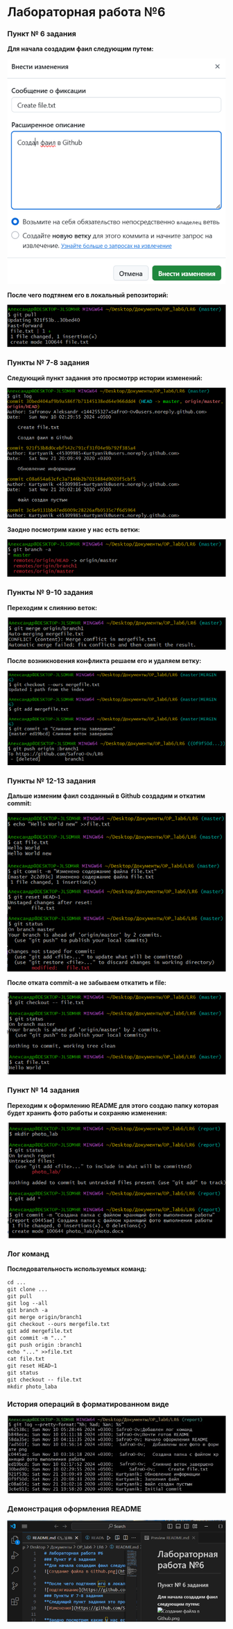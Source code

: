 # Лабораторная работа №6
### Пункт № 6 задания
**Для начала создадим фаил следующим путем:**


![Создание файла в Github.png](https://github.com/SafroO-Ov/LR6/blob/report/photo_lab/%D0%A1%D0%BE%D0%B7%D0%B4%D0%B0%D0%BD%D0%B8%D0%B5%20%D1%84%D0%B0%D0%B9%D0%BB%D0%B0%20%D0%B2%20Github.png)

**После чего подтянем его в локальный репозиторий:**


![подтягивание](https://github.com/SafroO-Ov/LR6/blob/report/photo_lab/%D0%9F%D0%BE%D0%B4%D1%82%D1%8F%D0%B3%D0%B8%D0%B2%D0%B0%D0%BD%D0%B8%D0%B5%20%D0%B8%D0%B7%D0%BC%D0%B5%D0%BD%D0%B5%D0%BD%D0%B8%D0%B9%20%D0%B2%20%D0%BB%D0%BE%D0%BA%D0%B0%D0%BB%D1%8C%D0%BD%D1%8B%D0%B9%20%D1%80%D0%B5%D0%BF%D0%BE%D0%B7%D0%B8%D1%82%D0%BE%D1%80%D0%B8%D0%B9.png)

### Пункты № 7-8 задания
**Следующий пункт задания это просмотрр истории изменений:**


![Изменения](https://github.com/SafroO-Ov/LR6/blob/report/photo_lab/%D0%9F%D1%80%D0%BE%D1%81%D0%BC%D0%BE%D1%82%D1%80%20%D0%BF%D0%BE%D1%81%D0%BB%D0%B5%D0%B4%D0%BD%D0%B8%D1%85%20%D0%B8%D0%B7%D0%BC%D0%B5%D0%BD%D0%B5%D0%BD%D0%B8%D0%B9.png)

**Заодно посмотрим какие у нас есть ветки:**


![Ветки](https://github.com/SafroO-Ov/LR6/blob/report/photo_lab/%D0%BE%D0%B1%D0%B7%D0%BE%D1%80%20%D0%B2%D0%B5%D1%82%D0%BE%D0%BA.png)

### Пункты № 9-10 задания
**Переходим к слиянию веток:**


![Возникновение конфликта](https://github.com/SafroO-Ov/LR6/blob/report/photo_lab/%D0%9A%D0%BE%D0%BD%D1%84%D0%BB%D0%B8%D0%BA%D1%82%20%D0%BF%D1%80%20%D1%81%D0%BB%D0%B8%D1%8F%D0%BD%D0%B8%D0%B8.png)

**После возникновения конфликта решаем его и удаляем ветку:**


![Решение и удаление](https://github.com/SafroO-Ov/LR6/blob/report/photo_lab/%D1%80%D0%B5%D1%88%D0%B5%D0%BD%D0%B8%D0%B5%20%D0%BA%D0%BE%D0%BD%D1%84%D0%BB%D0%B8%D1%82%D0%BA%D0%B0%20%D0%B8%20%D1%83%D0%B4%D0%B0%D0%BB%D0%B5%D0%BD%D0%B8%D0%B5%20%D0%B2%D0%B5%D1%82%D0%BA%D0%B8.png)

### Пункты № 12-13 задания
**Дальше изменим фаил созданный в Github создадим и откатим commit:**


![Работа с file](https://github.com/SafroO-Ov/LR6/blob/report/photo_lab/%D0%A0%D0%B0%D0%B1%D0%BE%D1%82%D0%B0%20%D1%81%20%D1%84%D0%B0%D0%B9%D0%BB%D0%BE%D0%BC%20file.png)

**После отката commit-a не забываем откатить и file:**


![Откат файла](https://github.com/SafroO-Ov/LR6/blob/report/photo_lab/%D0%BE%D1%82%D0%BA%D0%B0%D1%82%20%D1%81%D0%BE%D1%81%D1%82%D0%BE%D1%8F%D0%BD%D0%B8%D0%B5%20%D1%84%D0%B0%D0%B9%D0%BB%D0%B0.png)

### Пункт № 14 задания
**Переходим к оформлению README для этого создаю папку которая будет хранить фото работы и сохраняю изменения:**


![Папка с фото](https://github.com/SafroO-Ov/LR6/blob/report/photo_lab/%D1%81%D0%BE%D0%B7%D0%B4%D0%B0%D0%BD%D0%B8%D0%B5%20%D0%BF%D0%B0%D0%BF%D0%BA%D0%B8%20%D1%81%20%D1%84%D0%BE%D1%82%D0%BE.png)

### Лог команд
**Последовательность используемых команд:**
```
cd ...
git clone ...
git pull
git log --all
git branch -a
git merge origin/branch1
git checkout --ours mergefile.txt
git add mergefile.txt
git commit -m "..."
git push origin :branch1
echo "..." >>file.txt
cat file.txt
git reset HEAD~1
git status
git checkout -- file.txt
mkdir photo_laba
```

### История операций в форматированном виде
![История](https://github.com/SafroO-Ov/LR6/blob/report/photo_lab/История.jpg)

### Демонстрация оформления README
![Работа над README](https://github.com/SafroO-Ov/LR6/blob/report/photo_lab/%D0%A0%D0%B0%D0%B1%D0%BE%D1%82%D0%B0%20%D0%BD%D0%B0%D0%B4%20README.png)
